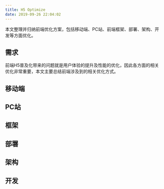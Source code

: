 ```yaml
---
title: H5 Optimize
date: 2019-09-26 22:04:02
---
```

 本文整理并归纳前端优化方案，包括移动端、PC站、前端框架、部署、架构、开发等方面优化。

## 需求
  前端H5普及化带来的问题就是用户体验的提升及性能的优化，因此各方面的相关优化非常重要，本文主要总结前端涉及到的相关优化方式。
  
## 移动端

## PC站

## 框架

## 部署

## 架构

## 开发
